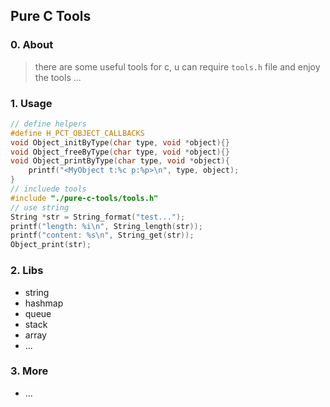 ## Pure C Tools

### 0. About

> there are some useful tools for c, u can require `tools.h` file and enjoy the tools ...

### 1. Usage

```c
// define helpers
#define H_PCT_OBJECT_CALLBACKS
void Object_initByType(char type, void *object){}
void Object_freeByType(char type, void *object){}
void Object_printByType(char type, void *object){
    printf("<MyObject t:%c p:%p>\n", type, object);
}
// incluede tools
#include "./pure-c-tools/tools.h"
// use string
String *str = String_format("test...");
printf("length: %i\n", String_length(str));
printf("content: %s\n", String_get(str));
Object_print(str);
```

### 2. Libs

* string
* hashmap
* queue
* stack
* array
* ...

### 3. More
* ...
  
